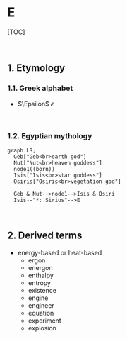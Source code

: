 # E

<style>
  h1 {
    counter-reset: h2
  }
  h2 {
    counter-reset: h3
  }
  h2:before {
    counter-increment: h2;
    content: counter(h2) ". "
  }
  h3:before {
    counter-increment: h3;
    content: counter(h2) "." counter(h3) ". "
  }
</style>

[TOC]

</br>

## Etymology

### Greek alphabet

+ $\Epsilon$ $\epsilon$

</br>

### Egyptian mythology

```mermaid
graph LR;
  Geb["Geb<br>earth god"]
  Nut["Nut<br>heaven goddess"]
  node1((born))
  Isis["Isis<br>star goddess"]
  Osiris["Osiris<br>vegetation god"]

  Geb & Nut-->node1-->Isis & Osiri
  Isis--"*: Sirius"-->E
```

</br>

## Derived terms

+ energy-based or heat-based
  + ergon
  + energon
  + enthalpy
  + entropy
  + existence
  + engine
  + engineer
  + equation
  + experiment
  + explosion
